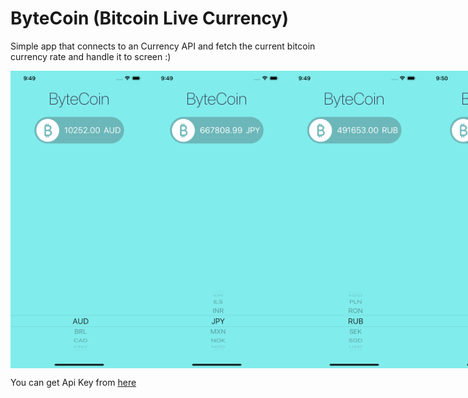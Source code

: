 # ByteCoin (Bitcoin Live Currency)
Simple app that connects to an Currency API and fetch the current bitcoin currency rate and handle it to screen :)

<div style="display: flex;">
<img src="app%20demo/1.png" width="220px">
<img src="app%20demo/2.png" width="220px">
<img src="app%20demo/3.png" width="220px">
<img src="app%20demo/4.png" width="220px">
</div>

You can get Api Key from <a href="https://www.coinapi.io/Pricing" target="_blank">here</a>
